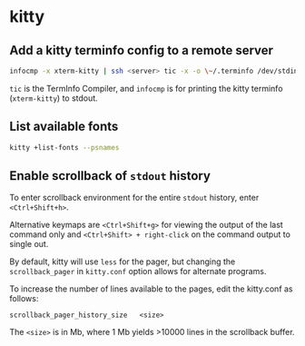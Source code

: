 # kitty

## Add a kitty terminfo config to a remote server

```sh
infocmp -x xterm-kitty | ssh <server> tic -x -o \~/.terminfo /dev/stdin
```

`tic` is the TermInfo Compiler, and `infocmp` is for printing the kitty terminfo
(`xterm-kitty`) to stdout.

## List available fonts

```sh
kitty +list-fonts --psnames
```

## Enable scrollback of `stdout` history

To enter scrollback environment for the entire `stdout` history, enter
`<Ctrl+Shift+h>`.

Alternative keymaps are `<Ctrl+Shift+g>` for viewing the output of the last
command only and `<Ctrl+Shift> + right-click` on the command output to single
out.

By default, kitty will use `less` for the pager, but changing the
`scrollback_pager` in `kitty.conf` option allows for alternate programs.

To increase the number of lines available to the pages, edit the kitty.conf as
follows:

```kitty
scrollback_pager_history_size	<size>
```

The `<size>` is in Mb, where 1 Mb yields >10000 lines in the scrollback buffer.
